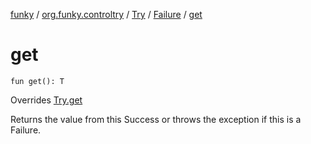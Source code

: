 [funky](../../../index.md) / [org.funky.controltry](../../index.md) / [Try](../index.md) / [Failure](index.md) / [get](.)

# get

`fun get(): T`

Overrides [Try.get](../get.md)

Returns the value from this Success or throws the exception if this is a Failure.

